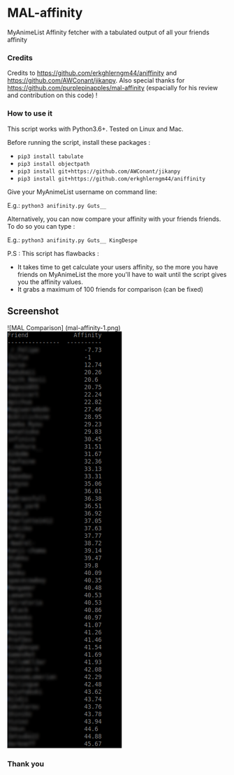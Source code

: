 # MAL-affinity

MyAnimeList Affinity fetcher with a tabulated output of all your friends affinity

### Credits 

Credits to https://github.com/erkghlerngm44/aniffinity and https://github.com/AWConant/jikanpy.
Also special thanks for https://github.com/purplepinapples/mal-affinity (espacially for his review and contribution on this code) !


### How to use it 

This script works with Python3.6+. Tested on Linux and Mac.

Before running the script, install these packages :

 - `pip3 install tabulate`
 - `pip3 install objectpath`
 - `pip3 install git+https://github.com/AWConant/jikanpy` 
 - `pip3 install git+https://github.com/erkghlerngm44/aniffinity`

Give your MyAnimeList username on command line:

E.g.: `python3 anifinity.py Guts__`

Alternatively, you can now compare your affinity with your friends friends. To do so you can type :

E.g.: `python3 anifinity.py Guts__ KingDespe`

P.S : This script has flawbacks : 
- It takes time to get calculate your users affinity, so the more you have friends on MyAnimeList the more you'll have to wait until the script gives you the affinity values.
- It grabs a maximum of 100 friends for comparison (can be fixed)

## Screenshot 
![MAL Comparison] (mal-affinity-1.png)
![Affinity Output](affinity-output.png)

### Thank you
